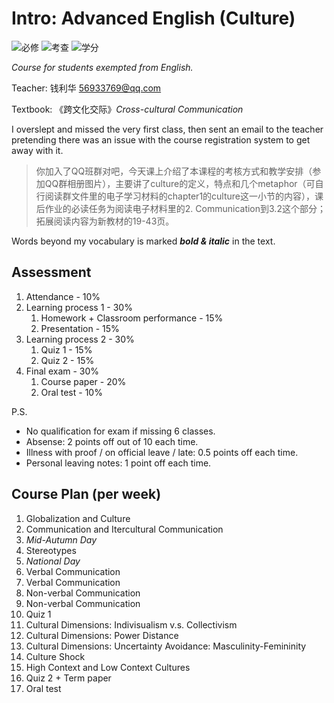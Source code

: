 # Intro: Advanced English (Culture)

![必修](https://img.shields.io/badge/%E5%BF%85%E4%BF%AE-red) ![考查](https://img.shields.io/badge/%E8%80%83%E6%9F%A5-blue) ![学分](https://img.shields.io/badge/%E5%AD%A6%E5%88%86-2.0-white)

*Course for students exempted from English.*

Teacher: 钱利华 56933769@qq.com

Textbook: 《跨文化交际》*Cross-cultural Communication*

I overslept and missed the very first class, then sent an email to the teacher pretending there was an issue with the course registration system to get away with it.

> 你加入了QQ班群对吧，今天课上介绍了本课程的考核方式和教学安排（参加QQ群相册图片），主要讲了culture的定义，特点和几个metaphor（可自行阅读群文件里的电子学习材料的chapter1的culture这一小节的内容），课后作业的必读任务为阅读电子材料里的2. Communication到3.2这个部分；拓展阅读内容为新教材的19-43页。

Words beyond my vocabulary is marked ***bold & italic*** in the text.

## Assessment

1. Attendance - 10%
2. Learning process 1 - 30%
   1. Homework + Classroom performance - 15%
   2. Presentation - 15%
3. Learning process 2 - 30%
   1. Quiz 1 - 15%
   2. Quiz 2 - 15%
4. Final exam - 30%
   1. Course paper - 20%
   2. Oral test - 10%

P.S.

- No qualification for exam if missing 6 classes.
- Absense: 2 points off out of 10 each time.
- Illness with proof / on official leave / late: 0.5 points off each time.
- Personal leaving notes: 1 point off each time.



## Course Plan (per week)

1. Globalization and Culture
2. Communication and Itercultural Communication
3. *Mid-Autumn Day*
4. Stereotypes
5. *National Day*
6. Verbal Communication
7. Verbal Communication
8. Non-verbal Communication
9. Non-verbal Communication
10. Quiz 1
11. Cultural Dimensions: Indivisualism v.s. Collectivism
12. Cultural Dimensions: Power Distance
13. Cultural Dimensions: Uncertainty Avoidance: Masculinity-Femininity
14. Culture Shock
15. High Context and Low Context Cultures
16. Quiz 2 + Term paper
17. Oral test